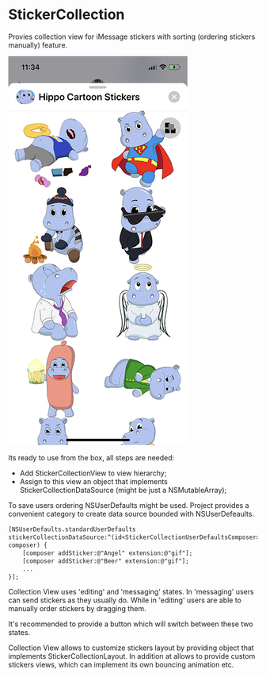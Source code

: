 # StickerCollection
Provies collection view for iMessage stickers with sorting (ordering stickers manually) feature.

![Screenshot](.md/images/screenshot.png)

Its ready to use from the box, all steps are needed:
* Add StickerCollectionView to view hierarchy;
* Assign to this view an object that implements StickerCollectionDataSource (might be just a NSMutableArray);

To save users ordering NSUserDefaults might be used.
Project provides a convenient category to create data source bounded with NSUserDefeaults.
```
[NSUserDefaults.standardUserDefaults stickerCollectionDataSource:^(id<StickerCollectionUserDefaultsComposer> composer) {
    [composer addSticker:@"Angel" extension:@"gif"];
    [composer addSticker:@"Beer" extension:@"gif"];
    ...
}];
```

Collection View uses 'editing' and 'messaging' states.
In 'messaging' users can send stickers as they usually do.
While in 'editing' users are able to manually order stickers by dragging them.

It's recommended to provide a button which will switch between these two states.

Collection View allows to customize stickers layout by providing object that implements StickerCollectionLayout.
In addition at allows to provide custom stickers views, which can implement its own bouncing animation etc.

